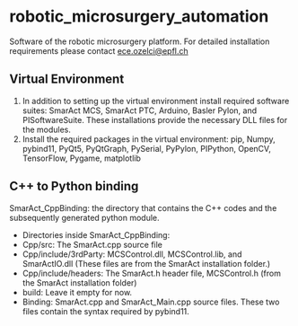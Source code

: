# robotic_microsurgery_automation
Software of the robotic microsurgery platform.
For detailed installation requirements please contact ece.ozelci@epfl.ch
## Virtual Environment
1. In addition to setting up the virtual environment install required software suites: SmarAct MCS, SmarAct PTC, Arduino, Basler Pylon, and PISoftwareSuite. These installations provide the necessary DLL files for the modules.
2. Install the required packages in the virtual environment: pip, Numpy, pybind11, PyQt5, PyQtGraph, PySerial, PyPylon, PIPython, OpenCV, TensorFlow, Pygame, matplotlib
## C++ to Python binding
SmarAct_CppBinding: the directory that contains the C++ codes and the subsequently generated python module.
- Directories inside SmarAct_CppBinding:
- Cpp/src: The SmarAct.cpp source file
- Cpp/include/3rdParty: MCSControl.dll, MCSControl.lib, and SmarActIO.dll (These files are from the SmarAct installation folder.)
- Cpp/include/headers: The SmarAct.h header file, MCSControl.h (from the SmarAct installation folder)
- build: Leave it empty for now.
- Binding: SmarAct.cpp and SmarAct_Main.cpp source files. These two files contain the syntax required by pybind11.
